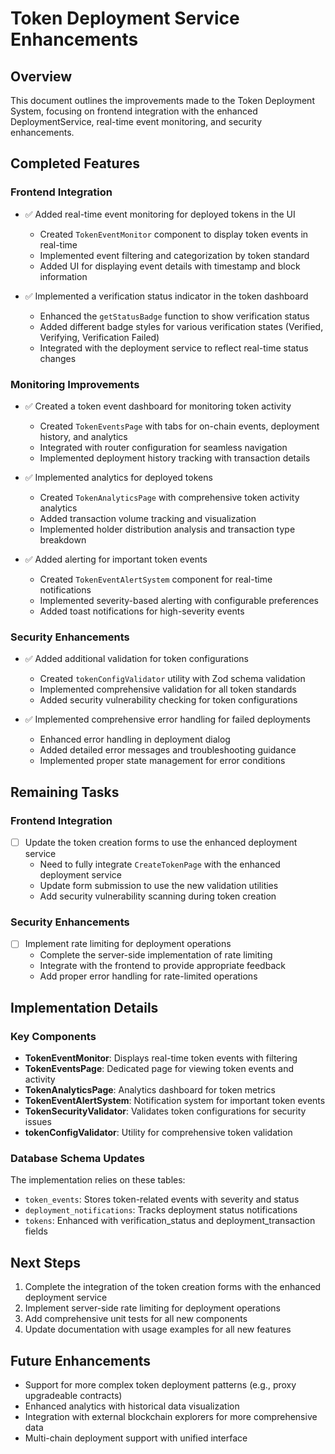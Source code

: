 # Token Deployment Service Enhancements

## Overview
This document outlines the improvements made to the Token Deployment System, focusing on frontend integration with the enhanced DeploymentService, real-time event monitoring, and security enhancements.

## Completed Features

### Frontend Integration
- ✅ Added real-time event monitoring for deployed tokens in the UI
  - Created `TokenEventMonitor` component to display token events in real-time
  - Implemented event filtering and categorization by token standard
  - Added UI for displaying event details with timestamp and block information

- ✅ Implemented a verification status indicator in the token dashboard
  - Enhanced the `getStatusBadge` function to show verification status
  - Added different badge styles for various verification states (Verified, Verifying, Verification Failed)
  - Integrated with the deployment service to reflect real-time status changes

### Monitoring Improvements
- ✅ Created a token event dashboard for monitoring token activity
  - Created `TokenEventsPage` with tabs for on-chain events, deployment history, and analytics
  - Integrated with router configuration for seamless navigation
  - Implemented deployment history tracking with transaction details

- ✅ Implemented analytics for deployed tokens
  - Created `TokenAnalyticsPage` with comprehensive token activity analytics
  - Added transaction volume tracking and visualization
  - Implemented holder distribution analysis and transaction type breakdown

- ✅ Added alerting for important token events
  - Created `TokenEventAlertSystem` component for real-time notifications
  - Implemented severity-based alerting with configurable preferences
  - Added toast notifications for high-severity events

### Security Enhancements
- ✅ Added additional validation for token configurations
  - Created `tokenConfigValidator` utility with Zod schema validation
  - Implemented comprehensive validation for all token standards
  - Added security vulnerability checking for token configurations

- ✅ Implemented comprehensive error handling for failed deployments
  - Enhanced error handling in deployment dialog
  - Added detailed error messages and troubleshooting guidance
  - Implemented proper state management for error conditions

## Remaining Tasks

### Frontend Integration
- [ ] Update the token creation forms to use the enhanced deployment service
  - Need to fully integrate `CreateTokenPage` with the enhanced deployment service
  - Update form submission to use the new validation utilities
  - Add security vulnerability scanning during token creation

### Security Enhancements
- [ ] Implement rate limiting for deployment operations
  - Complete the server-side implementation of rate limiting
  - Integrate with the frontend to provide appropriate feedback
  - Add proper error handling for rate-limited operations

## Implementation Details

### Key Components
- **TokenEventMonitor**: Displays real-time token events with filtering
- **TokenEventsPage**: Dedicated page for viewing token events and activity
- **TokenAnalyticsPage**: Analytics dashboard for token metrics
- **TokenEventAlertSystem**: Notification system for important token events
- **TokenSecurityValidator**: Validates token configurations for security issues
- **tokenConfigValidator**: Utility for comprehensive token validation

### Database Schema Updates
The implementation relies on these tables:
- `token_events`: Stores token-related events with severity and status
- `deployment_notifications`: Tracks deployment status notifications
- `tokens`: Enhanced with verification_status and deployment_transaction fields

## Next Steps
1. Complete the integration of the token creation forms with the enhanced deployment service
2. Implement server-side rate limiting for deployment operations
3. Add comprehensive unit tests for all new components
4. Update documentation with usage examples for all new features

## Future Enhancements
- Support for more complex token deployment patterns (e.g., proxy upgradeable contracts)
- Enhanced analytics with historical data visualization
- Integration with external blockchain explorers for more comprehensive data
- Multi-chain deployment support with unified interface